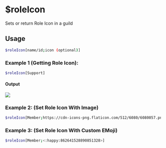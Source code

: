 # $roleIcon

Sets or return Role Icon in a guild

## Usage

```bash
$roleIcon[name/id;icon (optional)]
```

### Example 1 (Getting Role Icon):
```bash
$roleIcon[Support]
```
#### Output
![](https://i.imgur.com/d0PfOjB.png)



### Example 2: (Set Role Icon With Image)
```bash
$roleIcon[Member;https://cdn-icons-png.flaticon.com/512/6080/6080057.png]
```

### Example 3: (Set Role Icon With Custom EMoji)
```bash
$roleIcon[Member;<:happy:862641528890851328>]
```
